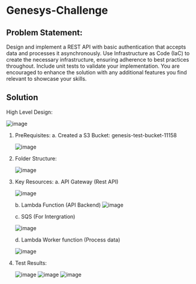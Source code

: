 # Genesys-Challenge

## Problem Statement:
Design and implement a REST API with basic authentication that accepts data and processes it asynchronously. Use Infrastructure as Code (IaC) to create the necessary infrastructure, ensuring adherence to best practices throughout. Include unit tests to validate your implementation. You are encouraged to enhance the solution with any additional features you find relevant to showcase your skills.

## Solution

High Level Design:

![image](https://github.com/user-attachments/assets/afe5ccc6-59cb-41f7-b0c7-9e77c0b087c7)


1. PreRequisites:
   a. Created a S3 Bucket: genesis-test-bucket-11158
   
   ![image](https://github.com/user-attachments/assets/f9098a66-45e5-4636-8900-bcf2cb8eaeea)

2. Folder Structure:
   
   ![image](https://github.com/user-attachments/assets/b4c321ee-b6f8-41aa-8c4a-cbe03916c77b)



3. Key Resources:
   a. API Gateway (Rest API)
   
   ![image](https://github.com/user-attachments/assets/9e6b27aa-35e8-471f-9f45-195e28b85038)

   b. Lambda Function (API Backend)
   ![image](https://github.com/user-attachments/assets/2bcb06de-add9-48e4-9273-020d1a2528ff)

   c. SQS (For Intergration)
   
   ![image](https://github.com/user-attachments/assets/cd238510-71bd-4f70-800f-226dc1754d21)

   d. Lambda Worker function (Process data)
   
   ![image](https://github.com/user-attachments/assets/d9646eed-6ad0-4f9e-9117-5576acd778de)
   
4. Test Results:
   
   ![image](https://github.com/user-attachments/assets/ad0971ce-e8a6-4c3e-86c9-c4d82c830b1f)
   ![image](https://github.com/user-attachments/assets/48b29b91-7907-4f3d-9d43-4a3eaf5f4ef2)
   ![image](https://github.com/user-attachments/assets/5eff90b5-a7b2-4e74-8962-e6a535f528fc)






   

